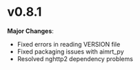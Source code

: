 # v0.8.1

**Major Changes**:
- Fixed errors in reading VERSION file  
- Fixed packaging issues with aimrt_py  
- Resolved nghttp2 dependency problems